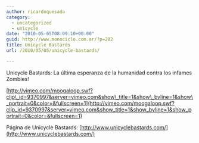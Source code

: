 ```yaml
---
author: ricardoquesada
category:
  - uncategorized
  - unicycle
date: "2010-05-05T08:09:10+00:00"
guid: http://www.monociclo.com.ar/?p=202
title: Unicycle Bastards
url: /2010/05/05/unicycle-bastards/

---
```

Unicycle Bastards: La última esperanza de la humanidad contra los infames Zombies!

[http://vimeo.com/moogaloop.swf?clip\_id=9370997&server=vimeo.com&show\_title=1&show\_byline=1&show\_portrait=0&color=&fullscreen=1](http://vimeo.com/moogaloop.swf?clip_id=9370997&server=vimeo.com&show_title=1&show_byline=1&show_portrait=0&color=&fullscreen=1)

Página de Unicycle Bastards: [http://www.unicyclebastards.com/](http://www.unicyclebastards.com/)
